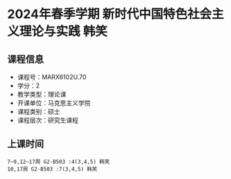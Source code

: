 # 2024年春季学期 新时代中国特色社会主义理论与实践 韩笑






## 课程信息

- 课程号：MARX6102U.70
- 学分：2
- 教学类型：理论课
- 开课单位：马克思主义学院
- 课程类别：硕士
- 课程层次：研究生课程

## 上课时间

```
7~9,12~17周 G2-B503 :4(3,4,5) 韩笑
10,17周 G2-B503 :7(3,4,5) 韩笑
```

